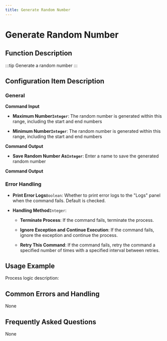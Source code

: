 ```yaml
---
title: Generate Random Number
---
```


# Generate Random Number

## Function Description

:::tip 
Generate a random number
:::

## Configuration Item Description

### General

**Command Input**

- **Maximum Number`Integer`**: The random number is generated within this range, including the start and end numbers

- **Minimum Number`Integer`**: The random number is generated within this range, including the start and end numbers


**Command Output**

- **Save Random Number As`Integer`**: Enter a name to save the generated random number


**Command Output**

### Error Handling

- **Print Error Logs**`Boolean`: Whether to print error logs to the "Logs" panel when the command fails. Default is checked. 

- **Handling Method**`Integer`:

    - **Terminate Process**: If the command fails, terminate the process.

    - **Ignore Exception and Continue Execution**: If the command fails, ignore the exception and continue the process.

    - **Retry This Command**: If the command fails, retry the command a specified number of times with a specified interval between retries.

## Usage Example

Process logic description:

## Common Errors and Handling

None

## Frequently Asked Questions

None


